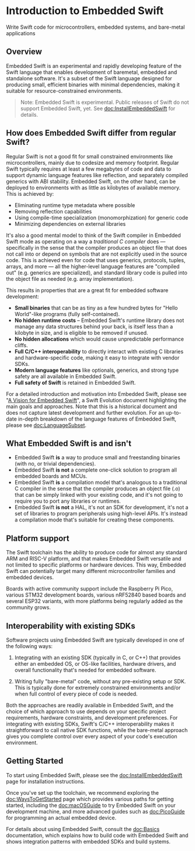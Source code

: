 # Introduction to Embedded Swift

Write Swift code for microcontrollers, embedded systems, and bare-metal applications

## Overview

Embedded Swift is an experimental and rapidly developing feature of the Swift language that enables development of baremetal, embedded and standalone software. It's a subset of the Swift language designed for producing small, efficient binaries with minimal dependencies, making it suitable for resource-constrained environments.

> Note: Embedded Swift is experimental. Public releases of Swift do not support Embedded Swift, yet. See <doc:InstallEmbeddedSwift> for details.

## How does Embedded Swift differ from regular Swift?

Regular Swift is not a good fit for small constrained environments like microcontrollers, mainly due to codesize and memory footprint. Regular Swift typically requires at least a few megabytes of code and data to support dynamic language features like reflection, and separately compiled generics with ABI stability. Embedded Swift, on the other hand, can be deployed to environments with as little as kilobytes of available memory. This is achieved by:

- Eliminating runtime type metadata where possible
- Removing reflection capabilities
- Using compile-time specialization (monomorphization) for generic code
- Minimizing dependencies on external libraries

It's also a good mental model to think of the Swift compiler in Embedded Swift mode as operating on a way a *traditional C compiler* does — specifically in the sense that the compiler produces an object file that does not call into or depend on symbols that are not explicitly used in the source code. This is achieved even for code that uses generics, protocols, tuples, arrays, and more — all the higher-level language features are "compiled out" (e.g. generics are specialized), and standard library code is pulled into the object file as needed (e.g. array implementation).

This results in properties that are a great fit for embedded software development:

- **Small binaries** that can be as tiny as a few hundred bytes for "Hello World"-like programs (fully self-contained).
- **No hidden runtime costs** – Embedded Swift's runtime library does not manage any data structures behind your back, is itself less than a kilobyte in size, and is eligible to be removed if unused.
- **No hidden allocations** which would cause unpredictable performance cliffs.
- **Full C/C++ interoperability** to directly interact with existing C libraries and hardware-specific code, making it easy to integrate with vendor SDKs.
- **Modern language features** like optionals, generics, and strong type safety are all available in Embedded Swift.
- **Full safety of Swift** is retained in Embedded Swift.

For a detailed introduction and motivation into Embedded Swift, please see "[A Vision for Embedded Swift](https://github.com/swiftlang/swift-evolution/blob/main/visions/embedded-swift.md)", a Swift Evolution document highlighting the main goals and approaches. Note that this is a historical document and does not capture latest development and further evolution. For an up-to-date in-depth breakdown of the language features of Embedded Swift, please see <doc:LanguageSubset>.

## What Embedded Swift is and isn't

- Embedded Swift **is** a way to produce small and freestanding binaries (with no, or trivial dependencies).
- Embedded Swift **is not** a complete one-click solution to program all embedded boards and MCUs.
- Embedded Swift **is** a compilation model that's analogous to a traditional C compiler in the sense that the compiler produces an object file (.o) that can be simply linked with your existing code, and it's not going to require you to port any libraries or runtimes.
- Embedded Swift **is not** a HAL, it's not an SDK for development, it's not a set of libraries to program peripherals using high-level APIs. It's instead a compilation mode that's suitable for creating these components.

## Platform support

The Swift toolchain has the ability to produce code for almost any standard ARM and RISC-V platform, and that makes Embedded Swift versatile and not limited to specific platforms or hardware devices. This way, Embedded Swift can potentially target many different microcontroller families and embedded devices.

Boards with active community support include the Raspberry Pi Pico, various STM32 development boards, various nRF52840 based boards and several ESP32 variants, with more platforms being regularly added as the community grows.

## Interoperability with existing SDKs

Software projects using Embedded Swift are typically developed in one of the following ways:

1. Integrating with an existing SDK (typically in C, or C++) that provides either an embedded OS, or OS-like facilities, hardware drivers, and overall functionality that's needed for embedded software.

2. Writing fully "bare-metal" code, without any pre-existing setup or SDK. This is typically done for extremely constrained environments and/or when full control of every piece of code is needed.

Both the approaches are readily available in Embedded Swift, and the choice of which approach to use depends on your specific project requirements, hardware constraints, and development preferences. For integrating with existing SDKs, Swift's C/C++ interoperability makes it straightforward to call native SDK functions, while the bare-metal approach gives you complete control over every aspect of your code's execution environment.

## Getting Started

To start using Embedded Swift, please see the <doc:InstallEmbeddedSwift> page for installation instructions.

Once you've set up the toolchain, we recommend exploring the <doc:WaysToGetStarted> page which provides various paths for getting started, including the <doc:macOSGuide> to try Embedded Swift on your development machine, and more advanced guides such as <doc:PicoGuide> for programming an actual embedded device.

For details about using Embedded Swift, consult the <doc:Basics> documentation, which explains how to build code with Embedded Swift and shows integration patterns with embedded SDKs and build systems.
